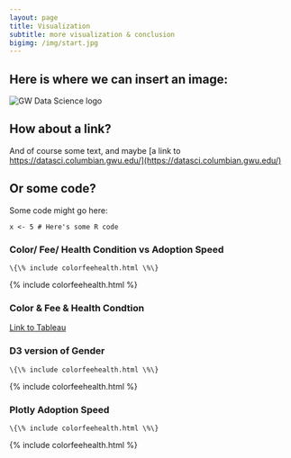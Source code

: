 ```yaml
---
layout: page
title: Visualization
subtitle: more visualization & conclusion
bigimg: /img/start.jpg
---
```


## Here is where we can insert an image:

![GW Data Science logo](/img/gwdsp.png)

## How about a link?

And of course some text, and maybe [a link to https://datasci.columbian.gwu.edu/](https://datasci.columbian.gwu.edu/)

## Or some code?

Some code might go here:

```
x <- 5 # Here's some R code
```

### Color/ Fee/ Health Condition vs Adoption Speed
```
\{\% include colorfeehealth.html \%\}
```
{% include colorfeehealth.html %}

### Color & Fee & Health Condtion

[Link to Tableau](https://public.tableau.com/profile/juew72#!/vizhome/others_15554523598650/ColorFeeHealthConditionAdoptionSpeed?publish=yes)

### D3 version of Gender
```
\{\% include colorfeehealth.html \%\}
```
{% include colorfeehealth.html %}

### Plotly Adoption Speed
```
\{\% include colorfeehealth.html \%\}
```
{% include colorfeehealth.html %}
